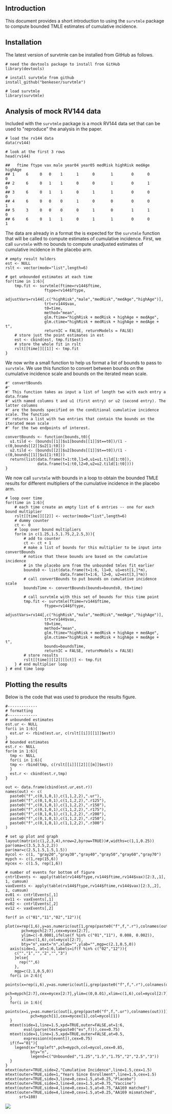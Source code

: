 Introduction
------------

This document provides a short introduction to using the `survtmle`
package to compute bounded TMLE estimates of cumulative incidence.

Installation
------------

The latest version of survtmle can be installed from GitHub as follows.

    # need the devtools package to install from GitHub
    library(devtools)

    # install survtmle from github
    install_github("benkeser/survtmle")

    # load survtmle
    library(survtmle)

Analysis of mock RV144 data
---------------------------

Included with the `survtmle` package is a mock RV144 data set that can
be used to "reproduce" the analysis in the paper.

    # load the rv144 data
    data(rv144)

    # look at the first 3 rows
    head(rv144)

    ##   ftime ftype vax male year04 year05 medRisk highRisk medAge highAge
    ## 1     6     0   0    1      1      0       1        0      0       0
    ## 2     6     0   1    1      0      0       1        0      1       0
    ## 3     6     0   1    1      0      1       1        0      0       0
    ## 4     6     0   0    0      1      0       0        0      0       1
    ## 5     3     0   0    0      0      1       0        1      1       0
    ## 6     6     0   1    1      0      1       1        0      0       1

The data are already in a format the is expected for the `survtmle`
function that will be called to compute estimates of cumulative
incidence. First, we call `survtmle` with no bounds to compute
unadjusted estimates of cumulative incidence in the placebo arm.

    # empty result holders
    est <- NULL
    rslt <- vector(mode="list",length=6)

    # get unbounded estimates at each time
    for(time in 1:6){
        tmp.fit <- survtmle(ftime=rv144$ftime,
                     ftype=rv144$ftype,
                     adjustVars=rv144[,c("highRisk","male","medRisk","medAge","highAge")],
                     trt=rv144$vax,
                     t0=time,
                     method="mean",
                     glm.ftime="highRisk + medRisk + highAge + medAge",
                     glm.ctime="highRisk + medRisk + highAge + medAge + t",
                     returnIC = FALSE, returnModels = FALSE)
        # store just the point estimates in est
        est <- cbind(est, tmp.fit$est)
        # store the whole fit in rslt
        rslt[[time]][[1]] <- tmp.fit
    }

We now write a small function to help us format a list of bounds to pass
to `survtmle`. We use this function to convert between bounds on the
cumulative incidence scale and bounds on the iterated mean scale.

    #' convertBounds
    #' 
    #' This function takes as input a list of length two with each entry a data.frame
    #' with named columns t and u1 (first entry) or u2 (second entry). The latter columns
    #' are the bounds specified on the conditional cumulative incidence scale. The function
    #' returns a list with two entries that contain the bounds on the iterated mean scale
    #' for the two endpoints of interest. 

    convertBounds <- function(bounds,t0){
      u1.tild <- (bounds[[1]]$u1[bounds[[1]]$t==t0])/(1 - c(0,bounds[[2]]$u2[1:t0]))
      u2.tild <- (bounds[[2]]$u2[bounds[[1]]$t==t0])/(1 - c(0,bounds[[1]]$u1[1:t0]))
      return(list(data.frame(t=1:t0,l1=0,u1=u1.tild[1:t0]),
                  data.frame(t=1:t0,l2=0,u2=u2.tild[1:t0])))
    }

We now call `survtmle` with bounds in a loop to obtain the bounded TMLE
results for different multipliers of the cumulative incidence in the
placebo arm.

    # loop over time
    for(time in 1:6){
        # each time create an empty list of 6 entries -- one for each bound multiplier
        rslt[[time]][[2]] <- vector(mode="list",length=6)
        # dummy counter
        ct <- 0
        # loop over bound multipliers
        for(m in c(1.25,1.5,1.75,2,2.5,3)){
            # add to counter
            ct <- ct + 1
            # make a list of bounds for this multiplier to be input into convertBounds
            # notice that these bounds are based on the cumulative incidence 
            # in the placebo arm from the unbounded tmles fit earlier
            bounds0 <- list(data.frame(t=1:6, l1=0, u1=est[1,]*m),
                            data.frame(t=1:6, l2=0, u2=est[3,]*m))
            # call convertBounds to put bounds on cumulative incidence scale
            boundsTime <- convertBounds(bounds=bounds0, t0=time)
            
            # call survtmle with this set of bounds for this time point
            tmp.fit <- survtmle(ftime=rv144$ftime,
                     ftype=rv144$ftype,
                     adjustVars=rv144[,c("highRisk","male","medRisk","medAge","highAge")],
                     trt=rv144$vax,
                     t0=time,
                     method="mean",
                     glm.ftime="highRisk + medRisk + highAge + medAge",
                     glm.ctime="highRisk + medRisk + highAge + medAge + t",
                     bounds=boundsTime,
                     returnIC = FALSE, returnModels = FALSE)
            # store results
            rslt[[time]][[2]][[ct]] <- tmp.fit
        } # end multiplier loop
    } # end time loop 

Plotting the results
--------------------

Below is the code that was used to produce the results figure.

    #-------------
    # formatting 
    #-------------
    # unbounded estimates
    est.ur <- NULL
    for(i in 1:6){
      est.ur <- rbind(est.ur, c(rslt[[i]][[1]]$est))
    }
    # bounded estimates
    est.r <- NULL
    for(m in 1:6){
      tmp <- NULL
      for(i in 1:6){
      tmp <- rbind(tmp, c(rslt[[i]][[2]][[m]]$est))
      }
      est.r <- cbind(est.r,tmp)
    }

    out <- data.frame(cbind(est.ur,est.r))
    names(out) <- c(
      paste0("f",c(0,1,0,1),c(1,1,2,2),".ur"),
      paste0("f",c(0,1,0,1),c(1,1,2,2),".r125"),
      paste0("f",c(0,1,0,1),c(1,1,2,2),".r150"),
      paste0("f",c(0,1,0,1),c(1,1,2,2),".r175"),
      paste0("f",c(0,1,0,1),c(1,1,2,2),".r200"),
      paste0("f",c(0,1,0,1),c(1,1,2,2),".r250"),
      paste0("f",c(0,1,0,1),c(1,1,2,2),".r300")
    )

    # set up plot and graph
    layout(matrix(c(1,2,3,4),nrow=2,byrow=TRUE))#,widths=c(1,1,0.25))
    par(oma=c(3.5,3.5,2,2))
    par(mar=c(2.5,1.5,1.5,1.5))
    mycol <- c(1, "gray20","gray30","gray40","gray50","gray60","gray70")
    mypch <- c(1,rep(15,6))
    mycex <- c(1.5, rep(1,6))

    # number of events for bottom of figure
    cntrlEvents <- apply(table(rv144$ftype,rv144$ftime,rv144$vax)[2:3,,1], 1, cumsum)
    vaxEvents <- apply(table(rv144$ftype,rv144$ftime,rv144$vax)[2:3,,2], 1, cumsum)
    ev01 <- cntrlEvents[,1]
    ev11 <- vaxEvents[,1]
    ev02 <- cntrlEvents[,2]
    ev12 <- vaxEvents[,2]

    for(f in c("01","11","02","12")){
      plot(x=rep(1,6),y=as.numeric(out[1,grep(paste0("f",f,".r"),colnames(out))]),
           pch=mypch[2:7],cex=mycex[2:7],
           ylim=c(-0.0001,ifelse(f %in% c("01","11"), 0.008, 0.002)),
           xlim=c(1,6),col=mycol[2:7],
           bty="n",xaxt="n",xlab="",ylab="",mgp=c(2.1,0.5,0))
      axis(side=1, at=1:6,labels=if(f %in% c("02","12")){
        c("","1","","2","","3")
        }else{
          rep("",6)
        },
        mgp=c(2.1,0.5,0))
      for(i in 2:6){
        points(x=rep(i,6),y=as.numeric(out[i,grep(paste0("f",f,".r"),colnames(out))]),
               pch=mypch[2:7],cex=mycex[2:7],ylim=c(0,0.01),xlim=c(1,6),col=mycol[2:7])
      }
      for(i in 1:6){
        points(x=i,y=as.numeric(out[i,grep(paste0("f",f,".ur"),colnames(out))]),
               pch=mypch[1],cex=mycex[1],col=mycol[1])
      }
      mtext(side=1,line=1.5,xpd=TRUE,outer=FALSE,at=1:6,
            eval(parse(text=paste0("ev",f))),cex=0.75)
      mtext(side=1,line=1.5,xpd=TRUE,outer=FALSE,at=0.5,
            expression(n[event]),cex=0.75)
      if(f=="01"){
        legend(x="topleft",pch=mypch,col=mycol,cex=0.85,
               bty="n",
               legend=c("Unbounded","1.25","1.5","1.75","2","2.5","3"))
      }
    }
    mtext(outer=TRUE,side=2,"Cumulative Incidence",line=1.5,cex=1.5)
    mtext(outer=TRUE,side=1,"Years Since Enrollment",line=1.5,cex=1.5)
    mtext(outer=TRUE,side=3,line=0,cex=1.5,at=0.25,"Placebo")
    mtext(outer=TRUE,side=3,line=0,cex=1.5,at=0.75,"Vaccine")
    mtext(outer=TRUE,side=4,line=0,cex=1.5,at=0.75,"AA169 matched")
    mtext(outer=TRUE,side=4,line=0,cex=1.5,at=0.25,"AA169 mismatched",
          srt=180)

![](codeTutorial_files/figure-markdown_strict/unnamed-chunk-6-1.png)

